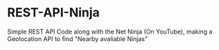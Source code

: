 # REST-API-Ninja
Simple REST API Code along with the Net Ninja (On YouTube), making a Geolocation API to find "Nearby avaliable Ninjas"
